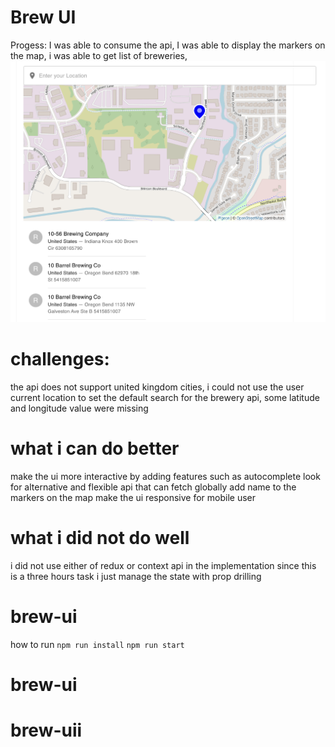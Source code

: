 # Brew UI
Progess: 
I was able to consume the api, 
I was able to display the markers on the map,
i was able to get list of breweries,
![My Image](screenshot-image.png)

# challenges:
the api does not support united kingdom cities,
i could not use the user current location to set the default search for the brewery api,
some latitude and longitude value were missing

# what i can do better
make the ui more interactive by adding features such as autocomplete
look for alternative and flexible api that can fetch globally
add name to the markers on the map
make the ui responsive for mobile user

# what i did not do well
i did not use either of redux or context api in the implementation since this is a three hours task
i just manage the state with prop drilling

# brew-ui
how to run 
``npm run install``
``npm run start``


# brew-ui
# brew-uii
